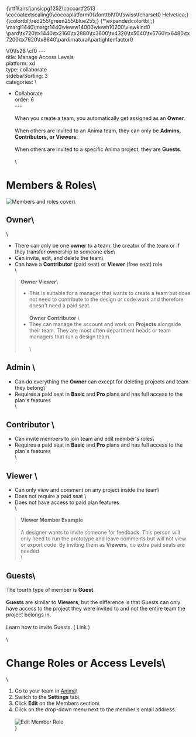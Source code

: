 {\rtf1\ansi\ansicpg1252\cocoartf2513
\cocoatextscaling0\cocoaplatform0{\fonttbl\f0\fswiss\fcharset0 Helvetica;}
{\colortbl;\red255\green255\blue255;}
{\*\expandedcolortbl;;}
\margl1440\margr1440\vieww14000\viewh10200\viewkind0
\pard\tx720\tx1440\tx2160\tx2880\tx3600\tx4320\tx5040\tx5760\tx6480\tx7200\tx7920\tx8640\pardirnatural\partightenfactor0

\f0\fs28 \cf0 ---\
title: Manage Access Levels\
platform: xd\
type: collaborate\
sidebarSorting: 3\
categories: \
- Collaborate\
order: 6\
---\
\
When you create a team, you automatically get assigned as an **Owner**.\
\
When others are invited to an Anima team, they can only be **Admins, Contributors, or Viewers**.\
\
When others are invited to a specific Anima project, they are **Guests**.\
\
 \
# Members & Roles\
![Members and roles cover](https://s3.amazonaws.com/animaapp/docs/web-app/Anima%204%20-%20Manage%20levels%20cover.png)\
## **Owner**\
\
-  There can only be one **owner** to a team: the creator of the team or if they transfer ownership to someone else\
-  Can invite, edit, and delete the team\
-  Can have a **Contributor** (paid seat) or **Viewer** (free seat) role\
\
>**Owner Viewer**\
>- This is suitable for a manager that wants to create a team but does not need to contribute to the design or code work and therefore doesn't need a paid seat.\
>\
>**Owner Contributor** \
>- They can manage the account and work on **Projects** alongside their team. They are most often department heads or team managers that run a design team.\
\
\
 ## **Admin** \
 - Can do everything the **Owner** can except for deleting projects and team they belong\
 - Requires a paid seat in **Basic** and **Pro** plans and has full access to the plan's features\
\
## **Contributor** \
- Can invite members to join team and edit member's roles\
- Requires a paid seat in **Basic** and **Pro** plans and has full access to the plan's features\
\
 ## **Viewer** \
- Can only view and comment on any project inside the team\
- Does not require a paid seat \
- Does not have access to paid plan features\
\
> **Viewer Member Example** <br>\
> A designer wants to invite someone for feedback. This person will only need to run the prototype and leave comments but will not view or export code. By inviting them as **Viewers**, no extra paid seats are needed\
\
## Guests\
The fourth type of member is **Guest**.\
\
**Guests** are similar to **Viewers**, but the difference is that Guests can only have access to the project they were invited to and not the entire team the project belongs in.\
\
Learn how to invite Guests. ( Link ) \
\
\
# Change Roles or Access Levels\
\
1.  Go to your team in [Anima](https://projects.animaapp.com)\
2.  Switch to the **Settings** tab\
3.  Click **Edit** on the Members section\
4.  Click on the drop-down menu next to the member's email address\
\
![Edit Member Role](https://s3.amazonaws.com/animaapp/docs/web-app/Anima%204%20-%20Edit%20Team%20Member.png)\
}
